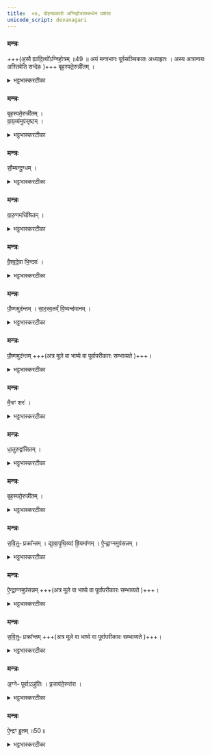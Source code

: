 ```yaml
---
title:  ०७, दोहनप्रकारो अग्निहोत्रसम्बन्धेन प्रशंसा 
unicode_script: devanagari
---
```




### मन्त्रः
+++(अ॒सौ ह्या॑दि॒त्यो᳚ऽग्निहो॒त्रम् ॥49 ॥ अयं मन्त्रभागः पूर्वसञ्चिकातः अध्याहृतः ।  अस्य अत्रान्वयः अस्तिवेति सन्देहः )+++
बृह॒स्पते॒रुन्नी॑तम् ।

<details><summary>भट्टभास्करटीका</summary>

1 रौद्रं गवीत्यादि ॥ सर्वदेवत्यत्वेन पयस्स्तूयते । तत् दोहात्प्राक् गवि स्थितं रौद्रम् ।
</details>

### मन्त्रः
बृह॒स्पते॒रुन्नी॑तम् ।  
वा॒य॒व्य॑मुप॑सृष्टम् ।  
<details><summary>भट्टभास्करटीका</summary>

उपसृष्टं ऊधस्स्थं वायुदेवत्यम् ।
</details>

### मन्त्रः
सौ॒म्यन्दु॒ग्धम् ।  

<details><summary>भट्टभास्करटीका</summary>

दुग्धं प्रागधिश्रयणात् ।
</details>

### मन्त्रः
वा॒रु॒णमधि॑श्रितम् ।

<details><summary>भट्टभास्करटीका</summary>

अधिश्रितं अधिश्रितावस्थम् ।
</details>

### मन्त्रः
वै॒श्व॒दे॒वा भि॒न्दवः॑ ।

<details><summary>भट्टभास्करटीका</summary>

भिन्दवो बुद्वुदा वैश्वदेवाः ।
</details>

### मन्त्रः
पौ॒ष्णमुद॑न्तम् ।
सा॒र॒स्व॒तव्ँ वि॒ष्यन्द॑मानम् ।

<details><summary>भट्टभास्करटीका</summary>

विष्यन्दमानं स्थाल्यां बिलमतिलङ्घितं विविधं स्यन्दनं सारस्वतम् ।
</details>

### मन्त्रः
पौ॒ष्णमुद॑न्तम् +++(अत्र मूले वा भाष्ये वा पूर्वापरीकारः सम्भाव्यते  )+++।

<details><summary>भट्टभास्करटीका</summary>

उदन्तं स्थाल्यवकाशलङ्घनेनान्यत्र परिवर्तनं पौष्णम् ।
</details>

### मन्त्रः
मै॒त्रꣳ शरः॑ ।

<details><summary>भट्टभास्करटीका</summary>

शरः स्थासकं मैत्रम् ।
</details>

### मन्त्रः
धा॒तुरुद्वा॑सितम् ।

<details><summary>भट्टभास्करटीका</summary>

उद्वासितं अवतारितम् ।
</details>

### मन्त्रः
बृह॒स्पते॒रुन्नी॑तम् ।

<details><summary>भट्टभास्करटीका</summary>

उन्नितं स्रुचि गृहीतं बार्हस्पत्यम् ।
</details>

### मन्त्रः
स॒वि॒तुᳶ प्रक्रा᳚न्तम् ।
द्या॒वा॒पृ॒थि॒व्यꣵ॑ ह्रि॒यमा॑णम् ।
ऐ॒न्द्रा॒ग्नमुप॑सन्नम् ।

<details><summary>भट्टभास्करटीका</summary>

ह्रियमाणं आहवनीयं प्रति नीयमानं द्यावापृथिव्यम् ।
</details>

### मन्त्रः
ऐ॒न्द्रा॒ग्नमुप॑सन्नम् +++(अत्र मूले वा भाष्ये वा पूर्वापरीकारः सम्भाव्यते  )+++।

<details><summary>भट्टभास्करटीका</summary>

उपसन्नं आहवनीयसकाशे सादितं ऐन्द्राग्नम् ।
</details>

### मन्त्रः
स॒वि॒तुᳶ प्रक्रा᳚न्तम् +++(अत्र मूले वा भाष्ये वा पूर्वापरीकारः सम्भाव्यते  )+++।
<details><summary>भट्टभास्करटीका</summary>

प्रक्रान्तं होमार्थं नेतुमारब्धं सावित्रम् ।
</details>

### मन्त्रः
अ॒ग्नेᳶ पूर्वाऽऽहु॑तिः ।
प्र॒जाप॑ते॒रुत्त॑रा ।

<details><summary>भट्टभास्करटीका</summary>

पूर्वाऽऽहुतिः सायमग्नेः, प्रातराहुतिरादित्यस्य, उपलक्षणवात् । उत्तराऽऽडुतिः प्रजापतेः, तूष्णीकत्वात् 'तूष्णीं वै प्राजापत्यम्' इति ।
</details>

### मन्त्रः
ऐ॒न्द्रꣳ हु॒तम् ॥50॥  

<details><summary>भट्टभास्करटीका</summary>

ऐन्द्रं हुतम् ॥

इति तैत्तिरीयब्राह्मणे द्वितीयाष्टके प्रथमप्रपाठके सप्तमोऽनुवाकः ॥  

</details>

